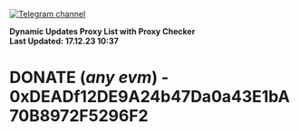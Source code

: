 [![Telegram channel](https://img.shields.io/endpoint?url=https://runkit.io/damiankrawczyk/telegram-badge/branches/master?url=https://t.me/n4z4v0d)](https://t.me/n4z4v0d) 

**Dynamic Updates Proxy List with Proxy Checker**  
**Last Updated: 17.12.23 10:37**

# DONATE (_any evm_) - 0xDEADf12DE9A24b47Da0a43E1bA70B8972F5296F2
